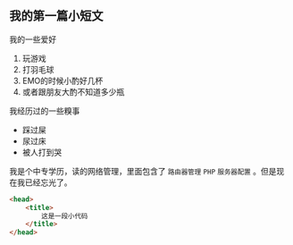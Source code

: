 ## 我的第一篇小短文

 我的一些爱好

 1. 玩游戏
 2. 打羽毛球
 3. EMO的时候小酌好几杯
 4. 或者跟朋友大酌不知道多少瓶

我经历过的一些糗事

* 踩过屎
* 尿过床
* 被人打到哭

我是个中专学历，读的网络管理，里面包含了 `路由器管理` `PHP` `服务器配置` 。但是现在我已经忘光了。

```html
<head>
    <title>
        这是一段小代码
    </title>
</head>
```